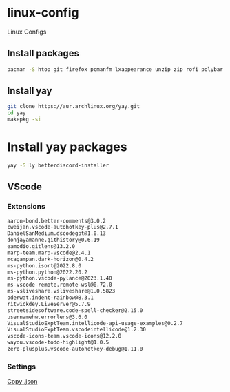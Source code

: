 # linux-config
Linux Configs
## Install packages

```bash
pacman -S htop git firefox pcmanfm lxappearance unzip zip rofi polybar kitty mlocate neofetch ranger xorg-server xorg-xinit picom
```
## Install yay
```bash
git clone https://aur.archlinux.org/yay.git
cd yay
makepkg -si
```

# Install yay packages

```bash
yay -S ly betterdiscord-installer
```


## VScode

### Extensions

```txt
aaron-bond.better-comments@3.0.2
cweijan.vscode-autohotkey-plus@2.7.1
DanielSanMedium.dscodegpt@1.0.13
donjayamanne.githistory@0.6.19
eamodio.gitlens@13.2.0
marp-team.marp-vscode@2.4.1
mcagampan.dark-horizon@0.4.2
ms-python.isort@2022.8.0
ms-python.python@2022.20.2
ms-python.vscode-pylance@2023.1.40
ms-vscode-remote.remote-wsl@0.72.0
ms-vsliveshare.vsliveshare@1.0.5823
oderwat.indent-rainbow@8.3.1
ritwickdey.LiveServer@5.7.9
streetsidesoftware.code-spell-checker@2.15.0
usernamehw.errorlens@3.6.0
VisualStudioExptTeam.intellicode-api-usage-examples@0.2.7
VisualStudioExptTeam.vscodeintellicode@1.2.30
vscode-icons-team.vscode-icons@12.2.0
wayou.vscode-todo-highlight@1.0.5
zero-plusplus.vscode-autohotkey-debug@1.11.0
```

### Settings

[Copy .json](https://github.com/jojihatzz/vscode-config/blob/main/settings.json)